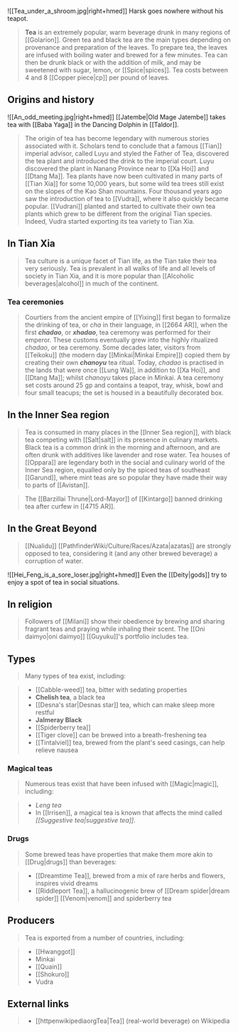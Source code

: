 ![[Tea_under_a_shroom.jpg|right+hmed]] 
 Harsk goes nowhere without his teapot.
> **Tea** is an extremely popular, warm beverage drunk in many regions of [[Golarion]]. Green tea and black tea are the main types depending on provenance and preparation of the leaves. To prepare tea, the leaves are infused with boiling water and brewed for a few minutes. Tea can then be drunk black or with the addition of milk, and may be sweetened with sugar, lemon, or [[Spice|spices]]. Tea costs between 4 and 8 [[Copper piece|cp]] per pound of leaves.



## Origins and history

![[An_odd_meeting.jpg|right+hmed]] 
 [[Jatembe|Old Mage Jatembe]] takes tea with [[Baba Yaga]] in the Dancing Dolphin in [[Taldor]].
> The origin of tea has become legendary with numerous stories associated with it. Scholars tend to conclude that a famous [[Tian]] imperial advisor, called Luyu and styled the Father of Tea, discovered the tea plant and introduced the drink to the imperial court. Luyu discovered the plant in Nanang Province near to [[Xa Hoi]] and [[Dtang Ma]].
> Tea plants have now been cultivated in many parts of [[Tian Xia]] for some 10,000 years, but some wild tea trees still exist on the slopes of the Kao Shan mountains.
> Four thousand years ago saw the introduction of tea to [[Vudra]], where it also quickly became popular. [[Vudrani]] planted and started to cultivate their own tea plants which grew to be different from the original Tian species. Indeed, Vudra started exporting its tea variety to Tian Xia.


## In Tian Xia

> Tea culture is a unique facet of Tian life, as the Tian take their tea very seriously. Tea is prevalent in all walks of life and all levels of society in Tian Xia, and it is more popular than [[Alcoholic beverages|alcohol]] in much of the continent.


### Tea ceremonies

> Courtiers from the ancient empire of [[Yixing]] first began to formalize the drinking of tea, or *cha* in their language, in [[2664 AR]], when the first ***chadao***, or ***xhadao***, tea ceremony was performed for their emperor. These customs eventually grew into the highly ritualized *chadao*, or tea ceremony. Some decades later, visitors from [[Teikoku]] (the modern day [[Minkai|Minkai Empire]]) copied them by creating their own ***chanoyu*** tea ritual. Today, *chadao* is practised in the lands that were once [[Lung Wa]], in addition to [[Xa Hoi]], and [[Dtang Ma]]; whilst *chanoyu* takes place in Minkai.
> A tea ceremony set costs around 25 gp and contains a teapot, tray, whisk, bowl and four small teacups; the set is housed in a beautifully decorated box.


## In the Inner Sea region

> Tea is consumed in many places in the [[Inner Sea region]], with black tea competing with [[Salt|salt]] in its presence in culinary markets. Black tea is a common drink in the morning and afternoon, and are often drunk with additives like lavender and rose water.
> Tea houses of [[Oppara]] are legendary both in the social and culinary world of the Inner Sea region, equalled only by the spiced teas of southeast [[Garund]], where mint teas are so popular they have made their way to parts of [[Avistan]].

> The [[Barzillai Thrune|Lord-Mayor]] of [[Kintargo]] banned drinking tea after curfew in [[4715 AR]].


## In the Great Beyond

> [[Nualidu]] [[PathfinderWiki/Culture/Races/Azata|azatas]] are strongly opposed to tea, considering it (and any other brewed beverage) a corruption of water.

![[Hei_Feng_is_a_sore_loser.jpg|right+hmed]] 
 Even the [[Deity|gods]] try to enjoy a spot of tea in social situations.

## In religion

> Followers of [[Milani]] show their obedience by brewing and sharing fragrant teas and praying while inhaling their scent. The [[Oni daimyo|oni daimyo]] [[Guyuku]]'s portfolio includes tea.


## Types

> Many types of tea exist, including:

> - [[Cabble-weed]] tea, bitter with sedating properties
> - **Chelish tea**, a black tea
> - [[Desna's star|Desnas star]] tea, which can make sleep more restful
> - **Jalmeray Black**
> - [[Spiderberry tea]]
> - [[Tiger clove]] can be brewed into a breath-freshening tea
> - [[Tintalviel]] tea, brewed from the plant's seed casings, can help relieve nausea

### Magical teas

> Numerous teas exist that have been infused with [[Magic|magic]], including:

> - *Leng tea*
> - In [[Irrisen]], a magical tea is known that affects the mind called *[[Suggestive tea|suggestive tea]]*.

### Drugs

> Some brewed teas have properties that make them more akin to [[Drug|drugs]] than beverages:

> - [[Dreamtime Tea]], brewed from a mix of rare herbs and flowers, inspires vivid dreams
> - [[Riddleport Tea]], a hallucinogenic brew of [[Dream spider|dream spider]] [[Venom|venom]] and spiderberry tea

## Producers

> Tea is exported from a number of countries, including:

> - [[Hwanggot]]
> - Minkai
> - [[Quain]]
> - [[Shokuro]]
> - Vudra



## External links

> - [[httpenwikipediaorgTea|Tea]] (real-world beverage) on Wikipedia




